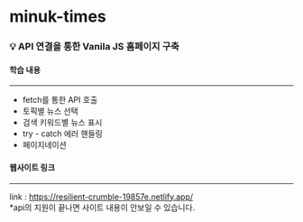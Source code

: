 # minuk-times
### 💡 API 연결을 통한 Vanila JS 홈페이지 구축  

#### 학습 내용
---
- fetch를 통한 API 호출
- 토픽별 뉴스 선택
- 검색 키워드별 뉴스 표시
- try - catch 에러 핸들링
- 페이지네이션

#### 웹사이트 링크
---
link : https://resilient-crumble-19857e.netlify.app/  
*api의 지원이 끝나면 사이트 내용이 안보일 수 있습니다.
